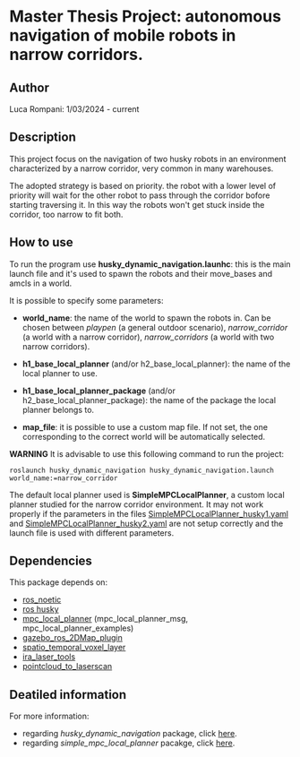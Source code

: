 # Master Thesis Project: autonomous navigation of mobile robots in narrow corridors.

## Author
Luca Rompani: 1/03/2024 - current

## Description

This project focus on the navigation of two husky robots in an environment characterized by a narrow corridor, very common in many warehouses.

The adopted strategy is based on priority. the robot with a lower level of priority will wait for the other robot to pass through the corridor bofore starting traversing it. In this way the robots won't get stuck inside the corridor, too narrow to fit both.

## How to use

To run the program use **husky_dynamic_navigation.launhc**: this is the main launch file and it's used to spawn the robots and their move_bases and amcls in a world.

It is possible to specify some parameters: 

- **world_name**: the name of the world to spawn the robots in. Can be chosen between *playpen* (a general outdoor scenario), *narrow_corridor* (a world with a narrow corridor), *narrow_corridors* (a world with two narrow corridors).

- **h1_base_local_planner** (and/or h2_base_local_planner): the name of the local planner to use.

- **h1_base_local_planner_package** (and/or h2_base_local_planner_package): the name of the package the local planner belongs to.

- **map_file**: it is possible to use a custom map file. If not set, the one corresponding to the correct world will be automatically selected.

**WARNING**
It is advisable to use this following command to run the project:

```roslaunch husky_dynamic_navigation husky_dynamic_navigation.launch world_name:=narrow_corridor```

The default local planner used is **SimpleMPCLocalPlanner**, a custom local planner studied for the narrow corridor environment. It may not work properly if the parameters in the files [SimpleMPCLocalPlanner_husky1.yaml](workspace/src/husky_dynamic_navigation/config/SimpleMPCLocalPlanner_husky1.yaml) and [SimpleMPCLocalPlanner_husky2.yaml](workspace/src/husky_dynamic_navigation/config/SimpleMPCLocalPlanner_husky2.yaml) are not setup correctly and the launch file is used with different parameters.

## Dependencies

This package depends on:

- [ros_noetic](http://wiki.ros.org/noetic)
- [ros husky](http://wiki.ros.org/Robots/Husky)
- [mpc_local_planner](http://wiki.ros.org/mpc_local_planner) (mpc_local_planner_msg, mpc_local_planner_examples)
- [gazebo_ros_2DMap_plugin](https://github.com/marinaKollmitz/gazebo_ros_2Dmap_plugin)
- [spatio_temporal_voxel_layer](http://wiki.ros.org/spatio_temporal_voxel_layer)
- [ira_laser_tools](http://wiki.ros.org/ira_laser_tools)
- [pointcloud_to_laserscan](https://wiki.ros.org/pointcloud_to_laserscan)

## Deatiled information

For more information:

- regarding *husky_dynamic_navigation* package, click [here](workspace/src/husky_dynamic_navigation/README.md).
- regarding *simple_mpc_local_planner* pacakge, click [here](workspace/src/simple_mpc_local_planner/README.md).

